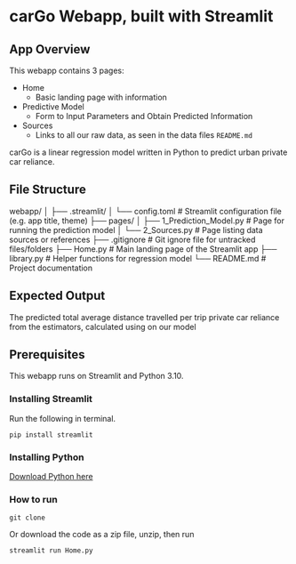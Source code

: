 # carGo Webapp, built with Streamlit

## App Overview

This webapp contains 3 pages:
* Home 
    * Basic landing page with information
* Predictive Model 
    * Form to Input Parameters and Obtain Predicted Information
* Sources 
    * Links to all our raw data, as seen in the data files ```README.md```

carGo is a linear regression model written in Python to predict urban private car reliance.

## File Structure

webapp/
│
├── .streamlit/
│   └── config.toml               # Streamlit configuration file (e.g. app title, theme)
├── pages/
│   ├── 1_Prediction_Model.py     # Page for running the prediction model
│   └── 2_Sources.py              # Page listing data sources or references
├── .gitignore                    # Git ignore file for untracked files/folders
├── Home.py                       # Main landing page of the Streamlit app
├── library.py                    # Helper functions for regression model
└── README.md                     # Project documentation

## Expected Output

The predicted total average distance travelled per trip private car reliance from the estimators, calculated using on our model

## Prerequisites

This webapp runs on Streamlit and Python 3.10.

### Installing Streamlit

Run the following in terminal.
```
pip install streamlit
```

### Installing Python

[Download Python here](https://www.python.org/downloads/)

### How to run

```
git clone 
```
Or download the code as a zip file, unzip, then run

```
streamlit run Home.py
```